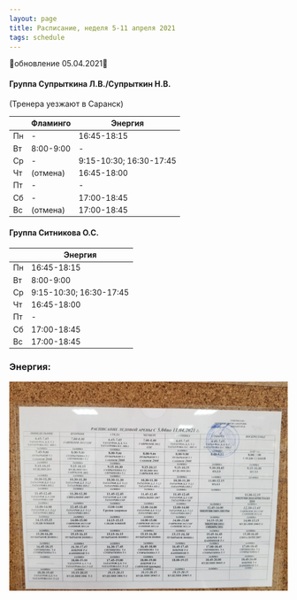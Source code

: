 ```yaml
---
layout: page
title: Расписание, неделя 5-11 апреля 2021
tags: schedule
---
```


🔺обновление 05.04.2021🔺
#### Группа Супрыткина Л.В./Супрыткин Н.В.
(Тренера уезжают в Cаранск)

|        | Фламинго                       			| Энергия                   |
|--------|--------------------------------------|-------------------------------|
| Пн     | -                             				| 16:45-18:15    				|
| Вт     | 8:00-9:00                     				| -				      				|
| Ср     |  -                            				| 9:15-10:30; 16:30-17:45|
| Чт     | (отмена)                     				| 16:45-18:00   				|
| Пт     |           -                    			|  -             				|
| Сб     |            -                   			| 17:00-18:45 						|
| Вс     | (отмена)                    					| 17:00-18:45 						|

#### Группа Ситникова О.С.

|        | Энергия        				|
|--------|------------------------|
| Пн     | 16:45-18:15    				|
| Вт     | 8:00-9:00      				|
| Ср     | 9:15-10:30; 16:30-17:45|
| Чт     | 16:45-18:00   					|
| Пт     |  -             				|
| Сб     | 17:00-18:45 						|
| Вс     | 17:00-18:45 						|


### Энергия:
![фото расписания](/sources/schedule/20210403_191348.jpg)


